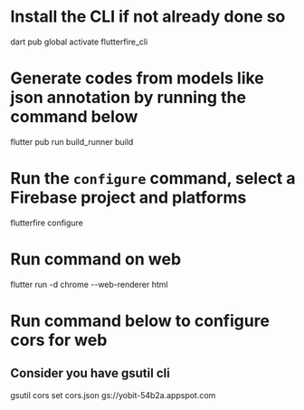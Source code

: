# Install the CLI if not already done so

dart pub global activate flutterfire_cli

# Generate codes from models like json annotation by running the command below

flutter pub run build_runner build

# Run the `configure` command, select a Firebase project and platforms

flutterfire configure

# Run command on web

flutter run -d chrome --web-renderer html

# Run command below to configure cors for web

## Consider you have gsutil cli

gsutil cors set cors.json gs://yobit-54b2a.appspot.com
